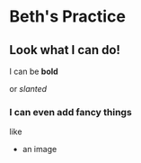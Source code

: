 # Beth's Practice

## Look what I can do!

I can be **bold**

or *slanted* 

### I can even add fancy things

like 

* an image 

